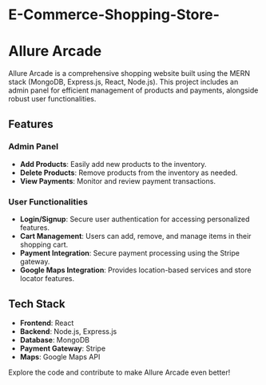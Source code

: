 # E-Commerce-Shopping-Store-
# Allure Arcade

Allure Arcade is a comprehensive shopping website built using the MERN stack (MongoDB, Express.js, React, Node.js). This project includes an admin panel for efficient management of products and payments, alongside robust user functionalities.

## Features

### Admin Panel
- **Add Products**: Easily add new products to the inventory.
- **Delete Products**: Remove products from the inventory as needed.
- **View Payments**: Monitor and review payment transactions.

### User Functionalities
- **Login/Signup**: Secure user authentication for accessing personalized features.
- **Cart Management**: Users can add, remove, and manage items in their shopping cart.
- **Payment Integration**: Secure payment processing using the Stripe gateway.
- **Google Maps Integration**: Provides location-based services and store locator features.

## Tech Stack
- **Frontend**: React
- **Backend**: Node.js, Express.js
- **Database**: MongoDB
- **Payment Gateway**: Stripe
- **Maps**: Google Maps API

Explore the code and contribute to make Allure Arcade even better!
